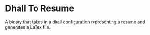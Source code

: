 # Dhall To Resume

A binary that takes in a dhall configuration representing a resume and generates a LaTex file.